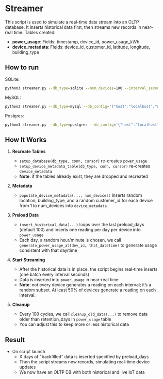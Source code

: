 # Streamer

This script is used to simulate a real-time data stream into an OLTP database. It inserts historical data first, then streams new records in near-real time.
Tables created:
- **power_usage**: Fields: timestamp, device_id, power_usage_kWh
- **device_metadata**: Fields: device_id, customer_id, latitude, longitude, building_type

## How to run

SQLite:
```bash
python3 streamer.py --db_type=sqlite --num_devices=100 --interval_seconds=3600 --preload_days=100 --retention_days=100
```

MySQL:
```bash
python3 streamer.py --db_type=mysql --db_config='{"host":"localhost","user":"root","password":"secret","database":"test"}' --num_devices=100 --interval_seconds=3600 --preload_days=100 --retention_days=100
```

Postgres:
```bash
python3 streamer.py --db_type=postgres --db_config='{"host":"localhost","user":"postgres","password":"secret","database":"test"}' --num_devices=100 --interval_seconds=3600 --preload_days=100 --retention_days=100
```

## How It Works

1. **Recreate Tables**
   - `setup_database(db_type, conn, cursor)` re-creates `power_usage`
   - `setup_device_metadata_table(db_type, conn, cursor)` re-creates `device_metadata`
   - **Note**: if the tables already exist, they are dropped and recreated

2. **Metadata**
   - `populate_device_metadata(..., num_devices)` inserts random location, building_type, and a random customer_id for each device from 1 to num_devices into `device_metadata`

3. **Preload Data**
   - `insert_historical_data(...)` loops over the last preload_days (default 100) and inserts one reading per day per device into `power_usage`
   - Each day, a random hour/minute is chosen, we call `generate_power_usage_at(dev_id, that_datetime)` to generate usage consistent with that day/time

4. **Start Streaming**
   - After the historical data is in place, the script begins real-time inserts (one batch every interval seconds)
   - Data is inserted into `power_usage` in near-real time
   - **Note**: not every device generates a reading on each interval; it’s a random subset. At least 50% of devices generate a reading on each interval.

5. **Cleanup**
   - Every 100 cycles, we call `cleanup_old_data(...)` to remove data older than retention_days in `power_usage` table
   - You can adjust this to keep more or less historical data

## Result

- On script launch:
  - X days of "backfilled" data is inserted specified by preload_days
  - Then the script streams new records, simulating real-time device updates
  - We now have an OLTP DB with both historical and live IoT data
